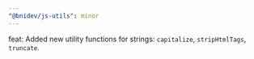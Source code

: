 ```yaml
---
"@bnidev/js-utils": minor
---
```


feat: Added new utility functions for strings: `capitalize`, `stripHtmlTags`, `truncate`.
